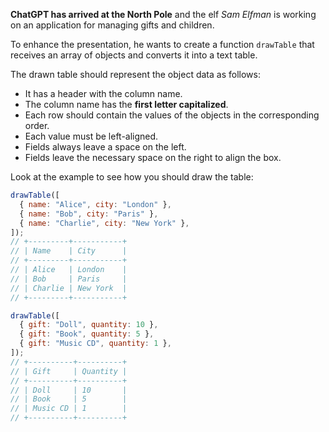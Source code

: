 **ChatGPT has arrived at the North Pole** and the elf _Sam Elfman_ is working on an application for managing gifts and children.

To enhance the presentation, he wants to create a function `drawTable` that receives an array of objects and converts it into a text table.

The drawn table should represent the object data as follows:

- It has a header with the column name.
- The column name has the **first letter capitalized**.
- Each row should contain the values of the objects in the corresponding order.
- Each value must be left-aligned.
- Fields always leave a space on the left.
- Fields leave the necessary space on the right to align the box.

Look at the example to see how you should draw the table:

```js
drawTable([
  { name: "Alice", city: "London" },
  { name: "Bob", city: "Paris" },
  { name: "Charlie", city: "New York" },
]);
// +---------+-----------+
// | Name    | City      |
// +---------+-----------+
// | Alice   | London    |
// | Bob     | Paris     |
// | Charlie | New York  |
// +---------+-----------+

drawTable([
  { gift: "Doll", quantity: 10 },
  { gift: "Book", quantity: 5 },
  { gift: "Music CD", quantity: 1 },
]);
// +----------+----------+
// | Gift     | Quantity |
// +----------+----------+
// | Doll     | 10       |
// | Book     | 5        |
// | Music CD | 1        |
// +----------+----------+
```

